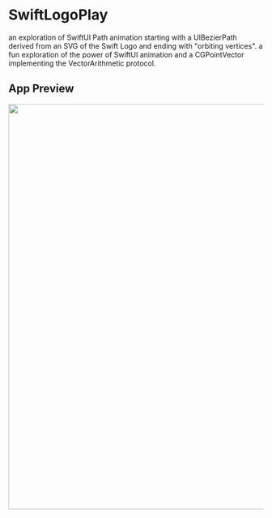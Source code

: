 # SwiftLogoPlay
an exploration of SwiftUI Path animation starting with a UIBezierPath derived from an SVG of the Swift Logo and ending with "orbiting vertices". a fun exploration of the power of SwiftUI animation and a CGPointVector implementing the VectorArithmetic protocol.

## App Preview

<p align="center">
   <image src="https://github.com/Pondorasti/WatchOSBreathingAnimation/blob/master/BreathingAnimation.gif" width="800">
</p>
